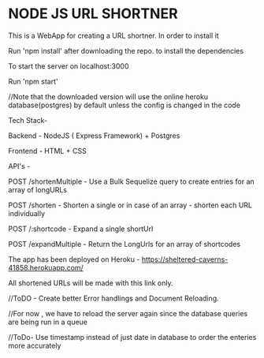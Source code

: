 # NODE JS URL SHORTNER
This is a WebApp for creating a URL shortner.
In order to install it


Run 'npm install' after downloading the repo. to install the dependencies


To start the server on localhost:3000


Run 'npm start'

//Note that the downloaded version will use the online heroku database(postgres) by default unless the config is changed in the code 

Tech Stack- 


Backend - NodeJS ( Express Framework) + Postgres


Frontend - HTML + CSS


API's - 

POST /shortenMultiple - Use a Bulk Sequelize query to create entries for an array of longURLs


POST /shorten - Shorten a single or in case of an array - shorten each URL individually


POST /:shortcode - Expand a single shortUrl


POST /expandMultiple - Return the LongUrls for an array of shortcodes


The app has been deployed on Heroku - https://sheltered-caverns-41858.herokuapp.com/

All shortened URLs will be made with this link only.

//ToDO - Create better Error handlings and Document Reloading.

//For now , we have to reload the server again since the database queries are being run in a queue

//ToDo- Use timestamp instead of just date in database to order the enteries more accurately
